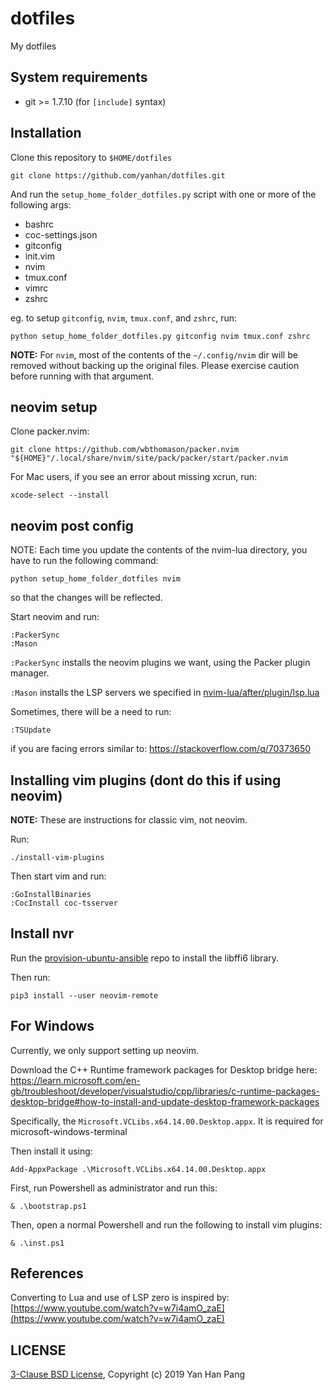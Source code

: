dotfiles
========

My dotfiles

## System requirements

- git >= 1.7.10 (for `[include]` syntax)

## Installation

Clone this repository to `$HOME/dotfiles`

    git clone https://github.com/yanhan/dotfiles.git

And run the `setup_home_folder_dotfiles.py` script with one or more of the
following args:

- bashrc
- coc-settings.json
- gitconfig
- init.vim
- nvim
- tmux.conf
- vimrc
- zshrc

eg. to setup `gitconfig`, `nvim`, `tmux.conf`, and `zshrc`, run:

    python setup_home_folder_dotfiles.py gitconfig nvim tmux.conf zshrc

**NOTE:** For `nvim`, most of the contents of the `~/.config/nvim` dir will be removed without backing up the original files. Please exercise caution before running with that argument.


## neovim setup

Clone packer.nvim:
```
git clone https://github.com/wbthomason/packer.nvim "${HOME}"/.local/share/nvim/site/pack/packer/start/packer.nvim
```

For Mac users, if you see an error about missing xcrun, run:
```
xcode-select --install
```


## neovim post config

NOTE: Each time you update the contents of the nvim-lua directory, you have to run the following command:
```
python setup_home_folder_dotfiles nvim
```

so that the changes will be reflected.

Start neovim and run:
```
:PackerSync
:Mason
```

`:PackerSync` installs the neovim plugins we want, using the Packer plugin manager.

`:Mason` installs the LSP servers we specified in [nvim-lua/after/plugin/lsp.lua](nvim-lua/after/plugin/lsp.lua)

Sometimes, there will be a need to run:
```
:TSUpdate
```

if you are facing errors similar to: https://stackoverflow.com/q/70373650


## Installing vim plugins (dont do this if using neovim)

**NOTE:** These are instructions for classic vim, not neovim.

Run:
```
./install-vim-plugins
```

Then start vim and run:
```
:GoInstallBinaries
:CocInstall coc-tsserver
```


## Install nvr

Run the [provision-ubuntu-ansible](https://github.com/yanhan/provision-ubuntu-ansible) repo to install the libffi6 library.

Then run:
```
pip3 install --user neovim-remote
```


## For Windows

Currently, we only support setting up neovim.

Download the C++ Runtime framework packages for Desktop bridge here: https://learn.microsoft.com/en-gb/troubleshoot/developer/visualstudio/cpp/libraries/c-runtime-packages-desktop-bridge#how-to-install-and-update-desktop-framework-packages

Specifically, the `Microsoft.VCLibs.x64.14.00.Desktop.appx`. It is required for microsoft-windows-terminal

Then install it using:
```
Add-AppxPackage .\Microsoft.VCLibs.x64.14.00.Desktop.appx
```

First, run Powershell as administrator and run this:
```
& .\bootstrap.ps1
```

Then, open a normal Powershell and run the following to install vim plugins:
```
& .\inst.ps1
```


## References

Converting to Lua and use of LSP zero is inspired by: [https://www.youtube.com/watch?v=w7i4amO_zaE](https://www.youtube.com/watch?v=w7i4amO_zaE)


## LICENSE

[3-Clause BSD License](/LICENSE), Copyright (c) 2019 Yan Han Pang
